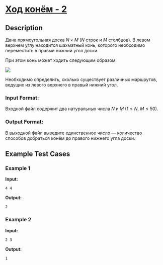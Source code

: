 # [Ход конём - 2](link)

## Description

Дана прямоугольная доска $N \times M$ ($N$ строк и $M$ столбцов). В левом верхнем углу находится шахматный конь, 
которого необходимо переместить в правый нижний угол доски.

При этом конь может ходить следующим образом:

![](knights2.jpg)

Необходимо определить, сколько существует различных маршрутов, ведущих из левого верхнего в правый нижний угол.
### Input Format:

Входной файл содержит два натуральных числа $N$ и $M$ ($1 \leqslant N$, $M \leqslant 50$).

### Output Format:

В выходной файл выведите единственное число — количество способов добраться конём до правого нижнего угла доски.

## Example Test Cases

### Example 1

**Input:**
```
4 4

```

**Output:**
```
2

```

### Example 2

**Input:**
```
2 3

```

**Output:**
```
1

```

